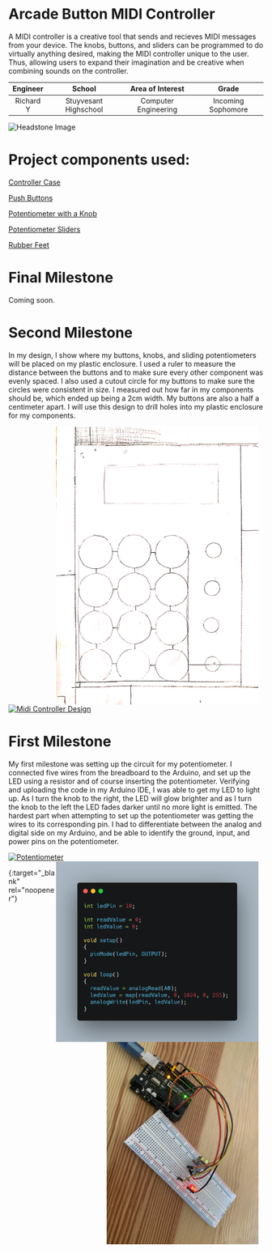﻿# Arcade Button MIDI Controller
 A MIDI controller is a creative tool that sends and recieves MIDI messages from your device. The knobs, buttons, and sliders can be programmed to do virtually anything desired, making the MIDI controller unique to the user. Thus, allowing users to expand their imagination and be creative when combining sounds on the controller. 

| **Engineer** | **School** | **Area of Interest** | **Grade** |
|:--:|:--:|:--:|:--:|
| Richard Y | Stuyvesant Highschool | Computer Engineering | Incoming Sophomore

![Headstone Image](https://res.cloudinary.com/dbshcjrt3/image/upload/w_1480,h_986,c_fill,g_auto,q_auto/wikifactory-prod-uploads/3143/3dprintinghero-angle-view-c4120.jpg)

# Project components used:

[Controller Case ](https://www.amazon.com/Otdorpatio-Waterproof-Electrical-11-42x8-27x3-94-290x210x100/dp/B08N1JCYLH/ref=sr_1_10?dchild=1&keywords=plastic+enclosure+for+controller&qid=1628100246&sr=8-10)

[Push Buttons ](https://www.amazon.com/White-Sanwa-Push-Buttons-OBSF-30-W/dp/B003KSB2YC/ref=sr_1_4?dchild=1&keywords=purple+arcade+buttons&qid=1628015080&s=toys-and-games&sr=1-4)

[Potentiometer with a Knob](https://www.amazon.com/DaFuRui-Terminals-Knurled-Linear-Potentiometer/dp/B07QT1BTLJ/ref=sr_1_1_sspa?dchild=1&keywords=potentiometer+10k&qid=1628101394&sr=8-1-spons&psc=1&spLa=ZW5jcnlwdGVkUXVhbGlmaWVyPUFRWEFLMFE1WVVFQjEmZW5jcnlwdGVkSWQ9QTA2MDc4MTFSRzFBMlMxVjhZVjgmZW5jcnlwdGVkQWRJZD1BMDI3MjE4NDIzVlI0Nkw1RVBMSjAmd2lkZ2V0TmFtZT1zcF9hdGYmYWN0aW9uPWNsaWNrUmVkaXJlY3QmZG9Ob3RMb2dDbGljaz10cnVl)

[Potentiometer Sliders](https://www.amazon.com/DollaTek-Electronic-Building-Potentiometer-Resistance/dp/B07HBWQGYP/ref=sr_1_7?crid=6XE5FMDJDERO&dchild=1&keywords=sliding+potentiometer+10k&qid=1628101760&sprefix=sliding+potentiometer%2Caps%2C232&sr=8-7)

[Rubber Feet](https://www.amazon.com/UOTOO-Laptop-Diameter-Replacement-MacBook/dp/B087774VG5/ref=sr_1_25?dchild=1&keywords=rubber+feet&qid=1628116836&sr=8-25)

# Final Milestone
Coming soon.

# Second Milestone
In my design, I show where my buttons, knobs, and sliding potentiometers will be placed on my plastic enclosure. I used a ruler to measure the distance between the buttons and to make sure every other component was evenly spaced. I also used a cutout circle for my buttons to make sure the circles were consistent in size. I measured out how far in my components should be, which ended up being a 2cm width. My buttons are also a half a centimeter apart. I will use this design to drill holes into my plastic enclosure for my components. 

<img src="images/design.jpg" width=400 align=center style="float:right; padding-right:10px">

[![Midi Controller Design](https://res.cloudinary.com/marcomontalbano/image/upload/v1628792122/video_to_markdown/images/youtube--fT6MydfNgPU-c05b58ac6eb4c4700831b2b3070cd403.jpg)](https://youtu.be/fT6MydfNgPU "Midi Controller Design")
  
# First Milestone
My first milestone was setting up the circuit for my potentiometer. I connected five wires from the breadboard to the Arduino, and set up the LED using a resistor and of course inserting the potentiometer. Verifying and uploading the code in my Arduino IDE, I was able to get my LED to light up. As I turn the knob to the right, the LED will glow brighter and as I turn the knob to the left the LED fades darker until no more light is emitted. The hardest part when attempting to set up the potentiometer was getting the wires to its corresponding pin. I had to differentiate between the analog and digital side on my Arduino, and be able to identify the ground, input, and power pins on the potentiometer.

[![Potentiometer ](https://res.cloudinary.com/marcomontalbano/image/upload/v1628097972/video_to_markdown/images/youtube--AKmGI48SPZU-c05b58ac6eb4c4700831b2b3070cd403.jpg)](https://youtu.be/AKmGI48SPZU "Potentiometer ") 
<img src="images/carbon.png" width=400 align=center style="float:right; padding-right:10px">
<img src="images/potentiometer.jpg" width=300 align=center style="float:right; padding-right:10px">

{:target="_blank" rel="noopener"}
